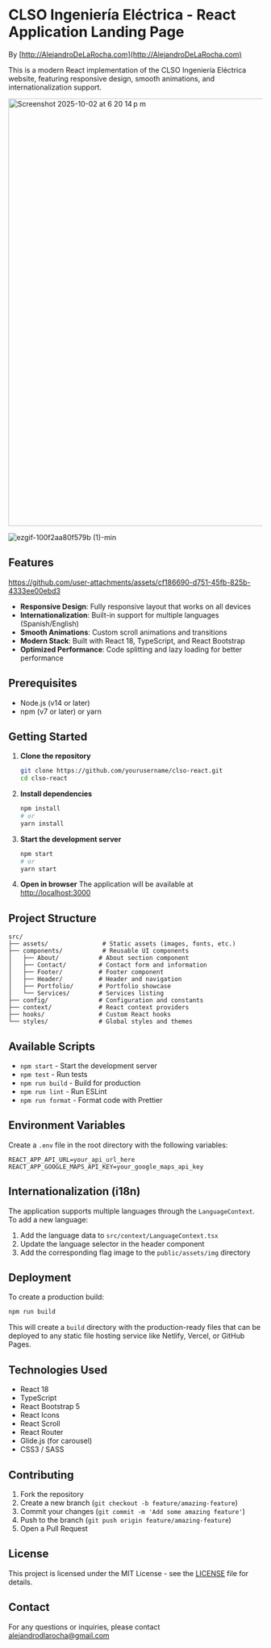 # CLSO Ingeniería Eléctrica - React Application Landing Page

By [http://AlejandroDeLaRocha.com](http://AlejandroDeLaRocha.com)

This is a modern React implementation of the CLSO Ingeniería Eléctrica website, featuring responsive design, smooth animations, and internationalization support.

<img width="1070" height="847" alt="Screenshot 2025-10-02 at 6 20 14 p m" src="https://github.com/user-attachments/assets/ef22e526-dd92-42ad-b8c1-2a112b53e594" />



![ezgif-100f2aa80f579b (1)-min](https://github.com/user-attachments/assets/f516a9e3-acee-4379-91a3-1f16f6f1595a)



## Features

https://github.com/user-attachments/assets/cf186690-d751-45fb-825b-4333ee00ebd3



- **Responsive Design**: Fully responsive layout that works on all devices
- **Internationalization**: Built-in support for multiple languages (Spanish/English)
- **Smooth Animations**: Custom scroll animations and transitions
- **Modern Stack**: Built with React 18, TypeScript, and React Bootstrap
- **Optimized Performance**: Code splitting and lazy loading for better performance

## Prerequisites

- Node.js (v14 or later)
- npm (v7 or later) or yarn

## Getting Started

1. **Clone the repository**
   ```bash
   git clone https://github.com/yourusername/clso-react.git
   cd clso-react
   ```

2. **Install dependencies**
   ```bash
   npm install
   # or
   yarn install
   ```

3. **Start the development server**
   ```bash
   npm start
   # or
   yarn start
   ```

4. **Open in browser**
   The application will be available at [http://localhost:3000](http://localhost:3000)

## Project Structure

```
src/
├── assets/               # Static assets (images, fonts, etc.)
├── components/           # Reusable UI components
│   ├── About/           # About section component
│   ├── Contact/         # Contact form and information
│   ├── Footer/          # Footer component
│   ├── Header/          # Header and navigation
│   ├── Portfolio/       # Portfolio showcase
│   └── Services/        # Services listing
├── config/              # Configuration and constants
├── context/             # React context providers
├── hooks/               # Custom React hooks
└── styles/              # Global styles and themes
```

## Available Scripts

- `npm start` - Start the development server
- `npm test` - Run tests
- `npm run build` - Build for production
- `npm run lint` - Run ESLint
- `npm run format` - Format code with Prettier

## Environment Variables

Create a `.env` file in the root directory with the following variables:

```env
REACT_APP_API_URL=your_api_url_here
REACT_APP_GOOGLE_MAPS_API_KEY=your_google_maps_api_key
```

## Internationalization (i18n)

The application supports multiple languages through the `LanguageContext`. To add a new language:

1. Add the language data to `src/context/LanguageContext.tsx`
2. Update the language selector in the header component
3. Add the corresponding flag image to the `public/assets/img` directory

## Deployment

To create a production build:

```bash
npm run build
```

This will create a `build` directory with the production-ready files that can be deployed to any static file hosting service like Netlify, Vercel, or GitHub Pages.

## Technologies Used

- React 18
- TypeScript
- React Bootstrap 5
- React Icons
- React Scroll
- React Router
- Glide.js (for carousel)
- CSS3 / SASS

## Contributing

1. Fork the repository
2. Create a new branch (`git checkout -b feature/amazing-feature`)
3. Commit your changes (`git commit -m 'Add some amazing feature'`)
4. Push to the branch (`git push origin feature/amazing-feature`)
5. Open a Pull Request

## License


This project is licensed under the MIT License - see the [LICENSE](LICENSE) file for details.

## Contact

For any questions or inquiries, please contact [alejandrodlarocha@gmail.com](mailto:alejandrodlarocha@gmail.com)
